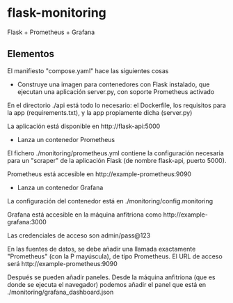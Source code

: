 # flask-monitoring
Flask + Prometheus + Grafana

## Elementos

El manifiesto "compose.yaml" hace las siguientes cosas

* Construye una imagen para contenedores con Flask instalado, que ejecutan una aplicación server.py, con soporte Prometheus activado

En el directorio ./api está todo lo necesario: el Dockerfile, los requisitos para la app (requirements.txt), y la app propiamente dicha (server.py)

La aplicación está disponible en http://flask-api:5000

* Lanza un contenedor Prometheus

El fichero ./monitoring/prometheus.yml contiene la configuración necesaria para un "scraper" de la aplicación Flask (de nombre flask-api, puerto 5000).

Prometheus está accesible en http://example-prometheus:9090

* Lanza un contenedor Grafana

La configuración del contenedor está en ./monitoring/config.monitoring

Grafana está accesible en la máquina anfitriona como http://example-grafana:3000

Las credenciales de acceso son admin/pass@123

En las fuentes de datos, se debe añadir una llamada exactamente "Prometheus" (con la P mayúscula), de tipo Prometheus. El URL de acceso será http://example-prometheus:9090

Después se pueden añadir paneles. Desde la máquina anfitriona (que es donde se ejecuta el navegador) podemos añadir el panel que está en ./monitoring/grafana_dashboard.json




